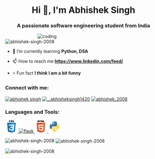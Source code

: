 <h1 align="center">Hi 👋, I'm Abhishek Singh</h1>
<h3 align="center">A passionate software engineering student from India</h3>
<img align="right" alt="coding" width="400" src="https://user-images.githubusercontent...
">

<p align="left"> <img src="https://komarev.com/ghpvc/?username=abhishek-singh-2008&label=Profile%20views&color=0e75b6&style=flat" alt="abhishek-singh-2008" /> </p>

- 🌱 I’m currently learning **Python, DSA**

- 📫 How to reach me **https://www.linkedin.com/feed/**

- ⚡ Fun fact **I think I am a bit funny**

<h3 align="left">Connect with me:</h3>
<p align="left">
<a href="https://linkedin.com/in/abhishek singh" target="blank"><img align="center" src="https://raw.githubusercontent.com/rahuldkjain/github-profile-readme-generator/master/src/images/icons/Social/linked-in-alt.svg" alt="abhishek singh" height="30" width="40" /></a>
<a href="https://instagram.com/_.abhisheksingh1420" target="blank"><img align="center" src="https://raw.githubusercontent.com/rahuldkjain/github-profile-readme-generator/master/src/images/icons/Social/instagram.svg" alt="_.abhisheksingh1420" height="30" width="40" /></a>
<a href="https://www.leetcode.com/abhishek_2008" target="blank"><img align="center" src="https://raw.githubusercontent.com/rahuldkjain/github-profile-readme-generator/master/src/images/icons/Social/leet-code.svg" alt="abhishek_2008" height="30" width="40" /></a>
</p>

<h3 align="left">Languages and Tools:</h3>
<p align="left"> <a href="https://www.w3schools.com/css/" target="_blank" rel="noreferrer"> <img src="https://raw.githubusercontent.com/devicons/devicon/master/icons/css3/css3-original-wordmark.svg" alt="css3" width="40" height="40"/> </a> <a href="https://flask.palletsprojects.com/" target="_blank" rel="noreferrer"> <img src="https://www.vectorlogo.zone/logos/pocoo_flask/pocoo_flask-icon.svg" alt="flask" width="40" height="40"/> </a> <a href="https://www.w3.org/html/" target="_blank" rel="noreferrer"> <img src="https://raw.githubusercontent.com/devicons/devicon/master/icons/html5/html5-original-wordmark.svg" alt="html5" width="40" height="40"/> </a> <a href="https://www.python.org" target="_blank" rel="noreferrer"> <img src="https://raw.githubusercontent.com/devicons/devicon/master/icons/python/python-original.svg" alt="python" width="40" height="40"/> </a> </p>

<p><img align="left" src="https://github-readme-stats.vercel.app/api/top-langs?username=abhishek-singh-2008&show_icons=true&locale=en&layout=compact" alt="abhishek-singh-2008" /></p>

<p>&nbsp;<img align="center" src="https://github-readme-stats.vercel.app/api?username=abhishek-singh-2008&show_icons=true&locale=en" alt="abhishek-singh-2008" /></p>

<p><img align="center" src="https://github-readme-streak-stats.herokuapp.com/?user=abhishek-singh-2008&" alt="abhishek-singh-2008" /></p>
